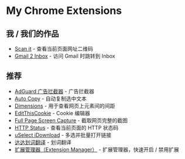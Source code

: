 # My Chrome Extensions

## 我 / 我们的作品

- [Scan it](https://chrome.google.com/webstore/detail/dacniolddlepgdpejbnbfbkkcabhmnnc) - 查看当前页面网址二维码
- [Gmail 2 Inbox](https://chrome.google.com/webstore/detail/nlpebbgkkjccgiahkggafionbcniaoeh) - 访问 Gmail 时跳转到 Inbox

## 推荐

- [AdGuard 广告拦截器](https://chrome.google.com/webstore/detail/bgnkhhnnamicmpeenaelnjfhikgbkllg) - 广告拦截器
- [Auto Copy](https://chrome.google.com/webstore/detail/auto-copy/bijpdibkloghppkbmhcklkogpjaenfkg) - 自动复制选中文本
- [Dimensions](https://chrome.google.com/webstore/detail/baocaagndhipibgklemoalmkljaimfdj) - 用于查看网页上元素间的间距
- [EditThisCookie](https://chrome.google.com/webstore/detail/fngmhnnpilhplaeedifhccceomclgfbg) - Cookie 编辑器
- [Full Page Screen Capture](https://chrome.google.com/webstore/detail/fdpohaocaechififmbbbbbknoalclacl) - 截取网页完整的截图
- [HTTP Status](https://chrome.google.com/webstore/detail/cknfnacbckhfpjahnmkblajcpledpfnp) - 查看当前页面的 HTTP 状态码
- [uSelect iDownload](https://chrome.google.com/webstore/detail/ileabdhfjmgaognikmjgmhhkjffggejc) - 多选并批量打开链接
- [达达划词翻译](https://chrome.google.com/webstore/detail/cajhcjfcodjoalmhjekljnfkgjlkeajl) - 划词翻译
- [扩展管理器（Extension Manager）](https://chrome.google.com/webstore/detail/gjldcdngmdknpinoemndlidpcabkggco) - 扩展管理器，快速开启 / 禁用扩展
